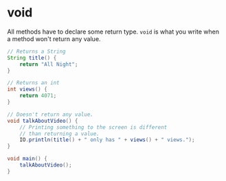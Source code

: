 # void

All methods have to declare some return type. `void` is what you write when a method won't return any value.

```java
// Returns a String
String title() {
    return "All Night";
}

// Returns an int
int views() {
    return 4071;
}

// Doesn't return any value.
void talkAboutVideo() {
    // Printing something to the screen is different
    // than returning a value.
    IO.println(title() + " only has " + views() + " views.");
}

void main() {
    talkAboutVideo();
}
```
